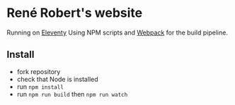 # René Robert's website

Running on [Eleventy](https://www.11ty.dev/)
Using NPM scripts and [Webpack](https://webpack.js.org/) for the build pipeline.

## Install

- fork repository
- check that Node is installed
- run `npm install`
- run `npm run build` then `npm run watch`
